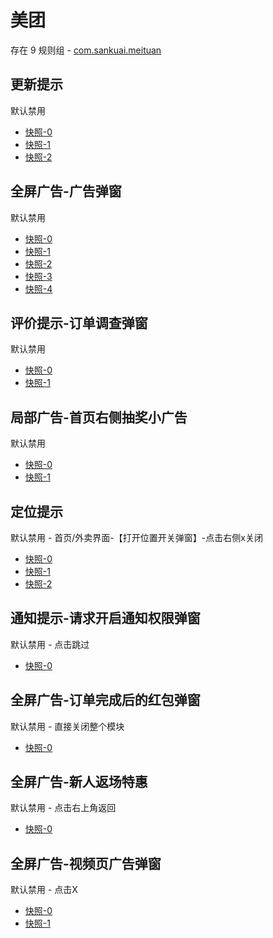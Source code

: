 # 美团

存在 9 规则组 - [com.sankuai.meituan](/src/apps/com.sankuai.meituan.ts)

## 更新提示

默认禁用

- [快照-0](https://i.gkd.li/import/12614559)
- [快照-1](https://i.gkd.li/import/12673132)
- [快照-2](https://i.gkd.li/import/13292635)

## 全屏广告-广告弹窗

默认禁用

- [快照-0](https://i.gkd.li/import/12639717)
- [快照-1](https://i.gkd.li/import/12892626)
- [快照-2](https://i.gkd.li/import/12646768)
- [快照-3](https://i.gkd.li/import/13694877)
- [快照-4](https://i.gkd.li/import/12739204)

## 评价提示-订单调查弹窗

默认禁用

- [快照-0](https://i.gkd.li/import/12639723)
- [快照-1](https://i.gkd.li/import/13682336)

## 局部广告-首页右侧抽奖小广告

默认禁用

- [快照-0](https://i.gkd.li/import/12639815)
- [快照-1](https://i.gkd.li/import/12639734)

## 定位提示

默认禁用 - 首页/外卖界面-【打开位置开关弹窗】-点击右侧x关闭

- [快照-0](https://i.gkd.li/import/12874657)
- [快照-1](https://i.gkd.li/import/12910210)
- [快照-2](https://i.gkd.li/import/12910211)

## 通知提示-请求开启通知权限弹窗

默认禁用 - 点击跳过

- [快照-0](https://i.gkd.li/import/13439134)

## 全屏广告-订单完成后的红包弹窗

默认禁用 - 直接关闭整个模块

- [快照-0](https://i.gkd.li/import/13695703)

## 全屏广告-新人返场特惠

默认禁用 - 点击右上角返回

- [快照-0](https://i.gkd.li/import/13800691)

## 全屏广告-视频页广告弹窗

默认禁用 - 点击X

- [快照-0](https://i.gkd.li/import/14033982)
- [快照-1](https://i.gkd.li/import/14034073)
